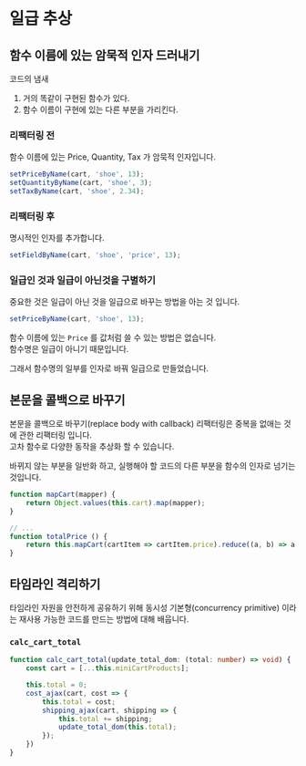 # 일급 추상

## 함수 이름에 있는 암묵적 인자 드러내기

코드의 냄새

1. 거의 똑같이 구현된 함수가 있다.
2. 함수 이름이 구현에 있는 다른 부분을 가리킨다.

### 리팩터링 전

함수 이름에 있는 Price, Quantity, Tax 가 암묵적 인자입니다.

```js
setPriceByName(cart, 'shoe', 13);
setQuantityByName(cart, 'shoe', 3);
setTaxByName(cart, 'shoe', 2.34);
```

### 리팩터링 후

명시적인 인자를 추가합니다.

```js
setFieldByName(cart, 'shoe', 'price', 13);
```

### 일급인 것과 일급이 아닌것을 구별하기

중요한 것은 일급이 아닌 것을 일급으로 바꾸는 방법을 아는 것 입니다.

```js
setPriceByName(cart, 'shoe', 13);
```

함수 이름에 있는 `Price` 를 값처럼 쓸 수 있는 방법은 없습니다.\
함수명은 일급이 아니기 때문입니다.

그래서 함수명의 일부를 인자로 바꿔 일급으로 만들었습니다.

## 본문을 콜백으로 바꾸기

본문을 콜백으로 바꾸기(replace body with callback) 리팩터링은 중복을 없애는 것에 관한 리팩터링 입니다.\
고차 함수로 다양한 동작을 추상화 할 수 있습니다.

바뀌지 않는 부분을 일반화 하고,
실행해야 할 코드의 다른 부분을 함수의 인자로 넘기는 것입니다.

```js
function mapCart(mapper) {
    return Object.values(this.cart).map(mapper);
}

// ...
function totalPrice () {
    return this.mapCart(cartItem => cartItem.price).reduce((a, b) => a + b);
}
```

## 타임라인 격리하기

타임라인 자원을 안전하게 공유하기 위해 동시성 기본형(concurrency primitive) 이라는 재사용 가능한 코드를 만드는 방법에 대해 배웁니다.

### `calc_cart_total`

```ts
function calc_cart_total(update_total_dom: (total: number) => void) {
    const cart = [...this.miniCartProducts];

    this.total = 0;
    cost_ajax(cart, cost => {
        this.total = cost;
        shipping_ajax(cart, shipping => {
            this.total += shipping;
            update_total_dom(this.total);
        });
    })
}
```
